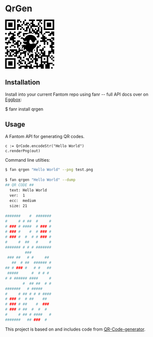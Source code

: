 # QrGen

<p>
  <img src="src/qrgen/doc/icon.png" style="width:160px" />
</p>

## Installation

Install into your current Fantom repo using fanr -- full API docs over on
[Eggbox](http://eggbox.fantomfactory.org/pods/qrgen):

$ fanr install qrgen

## Usage

A Fantom API for generating QR codes.

```fantom
c := QrCode.encodeStr("Hello World")
c.renderPng(out)
```

Command line utilties:

```bash
$ fan qrgen "Hello World" --png test.png

$ fan qrgen "Hello World" --dump
## QR CODE ##
  text: Hello World
  ver:  1
  ecc:  medium
  size: 21

#######    #  #######
#     # # ##  #     #
# ### # ####  # ### #
# ### #    #  # ### #
# ### #  #  # # ### #
#     #  ##   #     #
####### # # # #######
         ###
 ### ##   # #     ##
   ##  # ##  ###### #
## # ### #   # #   ##
 #####      #  # # #
# # ###### ####     #
        #  ## ##  # #
#######   # #####
#     # ## # # # ####
# ### #  # ##    ##
# ### # ##    #  ###
# ### # ##  #  #  #
#     # ## # ####   #
#######   ## ###  #
```

This project is based on and includes code from
[QR-Code-generator](https://github.com/nayuki/QR-Code-generator).